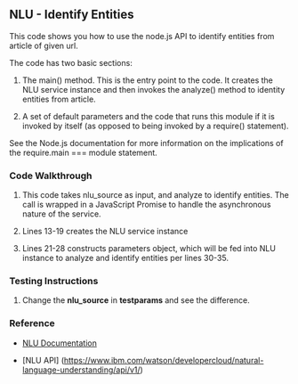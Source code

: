 ## NLU - Identify Entities

This code shows you how to use the node.js API to identify entities from article of given url. 

The code has two basic sections:

1. The main() method. This is the entry point to the code. It creates the NLU service instance and then invokes the analyze() method to identity entities from article.

2. A set of default parameters and the code that runs this module if it is invoked by itself (as opposed to being invoked by a require() statement).

See the Node.js documentation for more information on the implications of the require.main === module statement.

### Code Walkthrough
1. This code takes nlu_source as input, and analyze to identify entities. The call is wrapped in a JavaScript Promise to handle the asynchronous nature of the service.

2. Lines 13-19 creates the NLU service instance

3. Lines 21-28 constructs parameters object, which will be fed into NLU instance to analyze and identify entities per lines 30-35.

### Testing Instructions
1. Change the **nlu_source** in **testparams** and see the difference.


### Reference
* [NLU Documentation](https://console.bluemix.net/docs/services/natural-language-understanding/getting-started.html#getting-started-tutorial)

* [NLU API] (https://www.ibm.com/watson/developercloud/natural-language-understanding/api/v1/)